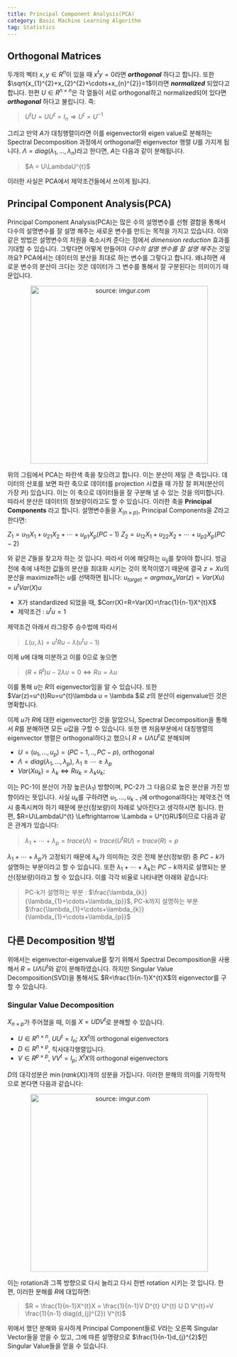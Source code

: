 ```yaml
---
title: Principal Component Analysis(PCA)
category: Basic Machine Learning Algorithm
tag: Statistics
---
```


## Orthogonal Matrices

두개의 벡터 $x, y \in R^{n}$이 있을 때 $x^{t}y=0$라면 ***orthogonal*** 하다고 합니다. 또한 $\sqrt{x_{1}^{2}+x_{2}^{2}+\cdots+x_{n}^{2}}=1$이라면 ***normalized*** 되었다고 합니다. 한편 $U \in R^{n \times n}$은 각 열들이 서로 orthogonal하고 normalized되어 있다면 ***orthogonal*** 하다고 불립니다. 즉:

> $U^{t}U = UU^{t}=I_{n} \Rightarrow U^{t}=U^{-1}$

그리고 만약 $A$가 대칭행렬이라면 이를 eigenvector와 eigen value로 분해하는 Spectral Decomposition 과정에서 orthogonal한 eigenvector 행렬 $U$를 가지게 됩니다. $\Lambda=diag(\lambda_{1},...,\lambda_{n})$라고 한다면, $A$는 다음과 같이 분해됩니다.

> $A = U\LambdaU^{t}$

이러한 사실은 PCA에서 제약조건들에서 쓰이게 됩니다.

## Principal Component Analysis(PCA)

Principal Component Analysis(PCA)는 많은 수의 설명변수를 선형 결합을 통해서 다수의 설명변수를 잘 설명 해주는 새로운 변수를 만드는 목적을 가지고 있습니다. 이와 같은 방법은 설명변수의 차원을 축소시켜 준다는 점에서 *dimension reduction* 효과를 기대할 수 있습니다. 그렇다면 어떻게 만들어야 *다수의 설명 변수를 잘 설명 해주는* 것일까요? PCA에서는 데이터의 분산을 최대로 하는 변수를 그렇다고 합니다. 왜냐하면 새로운 변수의 분산이 크다는 것은 데이터가 그 변수를 통해서 잘 구분된다는 의미이기 때문입니다.

<center><a href="https://imgur.com/0wYVE33"><img src="https://i.imgur.com/0wYVE33.png" width="400px" height="400px" title="source: imgur.com" /></a></center>

위의 그림에서 PCA는 파란색 축을 찾으려고 합니다. 이는 분산이 제일 큰 축입니다. 데이터의 산포를 보면 파란 축으로 데이터를 projection 시켰을 때 가장 잘 퍼져(분산이 가장 커) 있습니다. 이는 이 축으로 데이터들을 잘 구분해 낼 수 있는 것을 의미합니다. 따라서 분산은 데이터의 정보량이라고도 할 수 있습니다. 이러한 축을 **Principal Components** 라고 합니다. 설명변수들을 $X_{(n \times p)}$, Principal Components을 $Z$라고 한다면:

$Z_{1}=u_{11}X_{1}+u_{21}X_{2}+\cdots+u_{p1}X_{p}(PC-1)$
$Z_{2}=u_{12}X_{1}+u_{22}X_{2}+\cdots+u_{p2}X_{p}(PC-2)$

와 같은 $Z$들을 찾고자 하는 것 입니다. 따라서 이에 해당하는 $u_{ij}$를 찾아야 합니다. 방금 전에 축에 내적한 값들의 분산을 최대화 시키는 것이 목적이였기 때문에 결국 $z=Xu$의 분산을 maximize하는 $u$를 선택하면 됩니다: $u_{target}=argmax_{u} Var(z)=Var(Xu)=u^{t}Var(X)u$

* X가 standardized 되었을 때, $Corr(X)=R=Var(X)=\frac{1}{n-1}X^{t}X$
* 제약조건 : $u^{t}u=1$

제약조건 아래서 라그랑주 승수법에 따라서

>$L(u, \lambda)=u^{t}Ru-\lambda(u^{t}u-1)$

이제 $u$에 대해 미분하고 이를 0으로 놓으면

> $(R+R^{t})u-2\lambda u=0 \Leftrightarrow Ru=\lambda u$

이를 통해 $u$는 $R$의 eigenvector임을 알 수 있습니다. 또한 $Var(z)=u^{t}Ru=u^{t}\lambda u = \lambda $로 $z$의 분산이 eigenvalue인 것은 명확합니다.

이제 $u$가 $R$에 대한 eigenvector인 것을 알았으니, Spectral Decomposition을 통해서 $R$를 분해하면 모든 $u$값을 구할 수 있습니다. 또한 맨 처음부분에서 대칭행렬의 eigenvector 행렬은 orthogonal하다고 했으니 $R=U \Lambda U^{t}$로 분해되며

* $U=(u_{1},...,u_{p})=(PC-1,..,PC-p)$, orthogonal
* $\Lambda=diag(\lambda_{1},...,\lambda_{p})$, $\lambda_{1} \geq \cdots \geq \lambda_{p}$
* $Var(Xu_{k})=\lambda_{k} \Leftrightarrow Ru_{k}=\lambda_{k}u_{k}$;

이는 PC-1이 분산이 가장 높은($\lambda_{1}$) 방향이며, PC-2가 그 다음으로 높은 분산을 가진 방향이라는 뜻입니다. 사실 $u_{k}$를 구하려면 $u_{1},...,u_{k-1}$에 orthogonal하다는 제약조건 역시 충족시켜야 하기 때문에 분산(정보량)이 차례로 낮아진다고 생각하시면 됩니다. 한편, $R=U\LambdaU^{t} \Leftrightarrow \Lambda = U^{t}RU$이므로 다음과 같은 관계가 있습니다:

>$\lambda_{1}+\cdots+\lambda_{p}=trace(\Lambda)=trace(U^{t}RU)=trace(R)=p$

$\lambda_{1}+\cdots+\lambda_{p}$가 고정되기 때문에 $\lambda_{k}$가 의미하는 것은 전체 분산(정보량) 중 $PC-k$가 설명하는 부분이라고 할 수 있습니다. 또한 $\lambda_{1}+\cdots+\lambda_{k}$는 $PC-k$까지로 설명되는 분산(정보량)이라고 할 수 있습니다. 이를 각각 비율로 나타내면 아래와 같습니다:

> PC-k가 설명하는 부분 : $\frac{\lambda_{k}}{\lambda_{1}+\cdots+\lambda_{p}}$, PC-k까지 설명하는 부분 $\frac{\lambda_{1}+\cdots+\lambda_{k}}{\lambda_{1}+\cdots+\lambda_{p}}$

## 다른 Decomposition 방법

위에서는 eigenvector-eigenvalue를 찾기 위해서 Spectral Decomposition을 사용해서 $R=U\Lambda U^{t}$와 같이 분해하였습니다. 하지만 Singular Value Decomposition(SVD)을 통해서도 $R=\frac{1}{n-1}X^{t}X$의 eigenvector를 구할 수 있습니다.

### Singular Value Decomposition

$X_{n \times p}$가 주어졌을 때, 이를 $X=U D V^{t}$로 분해할 수 있습니다.

* $U \in R^{n \times n}$, $U U^{t}=I_{n}$; $XX^{t}$의 orthogonal eigenvectors
* $D \in R^{n \times p}$, 직사대각행렬입니다.
* $V \in R^{p \times p}$, $V V^{t}=I_{p}$; $X^{t}X$의 orthogonal eigenvectors

$D$의 대각성분은 $\min(rank(X))$개의 성분을 가집니다. 이러한 분해의 의미를 기하학적으로 본다면 다음과 같습니다:

<center><a href="https://imgur.com/TzHuv4b"><img src="https://i.imgur.com/TzHuv4b.png" width="400px" height="400px" title="source: imgur.com" /></a></center>

이는 rotation과 그쪽 방향으로 다시 늘리고 다시 한번 rotation 시키는 것 입니다. 한편, 이러한 분해를 $R$에 대입하면:

>$R = \frac{1}{n-1}X^{t}X = \frac{1}{n-1}V D^{t} U^{t} U D V^{t}=V \frac{1}{n-1} diag(d_{j}^{2}) V^{t}$

위에서 했던 분해와 유사하게 Principal Component들로 $V$라는 오른쪽 Singular Vector들을 얻을 수 있고, 그에 따른 설명량으로 $\frac{1}{n-1}d_{j}^{2}$인 Singular Value들을 얻을 수 있습니다.

